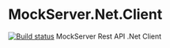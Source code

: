 # MockServer.Net.Client
[![Build status](https://ci.appveyor.com/api/projects/status/3xwvy8gwhaun41p0?svg=true)](https://ci.appveyor.com/project/motoqueiro/mockserver-net-client)
MockServer Rest API .Net Client
